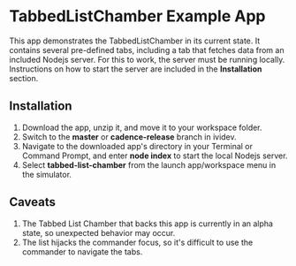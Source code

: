 # TabbedListChamber Example App

This app demonstrates the TabbedListChamber in its current state. It contains several pre-defined tabs, including a tab that fetches data from an included Nodejs server. For this to work, the server must be running locally. Instructions on how to start the server are included in the **Installation** section.

## Installation
1. Download the app, unzip it, and move it to your workspace folder.
2. Switch to the **master** or **cadence-release** branch in ividev.
3. Navigate to the downloaded app's directory in your Terminal or Command Prompt, and enter **node index** to start the local Nodejs server.
4. Select **tabbed-list-chamber** from the launch app/workspace menu in the simulator.

## Caveats
1. The Tabbed List Chamber that backs this app is currently in an alpha state, so unexpected behavior may occur. 
2. The list hijacks the commander focus, so it's difficult to use the commander to navigate the tabs.
